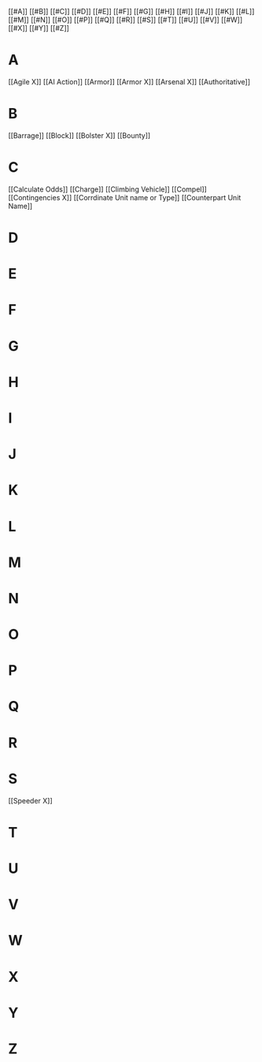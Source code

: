 [[#A]]	[[#B]]	[[#C]]	[[#D]]	[[#E]]	[[#F]]	[[#G]]	[[#H]]	[[#I]]	[[#J]]	[[#K]]
[[#L]]	[[#M]]	[[#N]]	[[#O]]	[[#P]]	[[#Q]]	[[#R]]	[[#S]]	[[#T]]	[[#U]]	[[#V]]
[[#W]]	[[#X]]	[[#Y]]	[[#Z]]

# A
[[Agile X]]
[[AI Action]]
[[Armor]]
[[Armor X]]
[[Arsenal X]]
[[Authoritative]]

# B
[[Barrage]]
[[Block]]
[[Bolster X]]
[[Bounty]]

# C
[[Calculate Odds]]
[[Charge]]
[[Climbing Vehicle]]
[[Compel]]
[[Contingencies X]]
[[Corrdinate Unit name or Type]]
[[Counterpart Unit Name]]

# D
# E
# F
# G
# H
# I
# J
# K
# L
# M
# N
# O
# P
# Q
# R
# S
[[Speeder X]]

# T
# U
# V
# W
# X
# Y
# Z